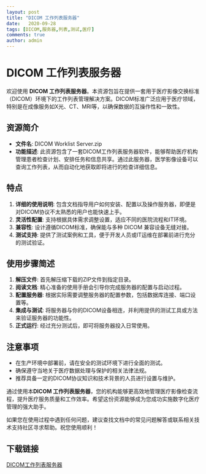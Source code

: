 ```yaml
---
layout: post
title: "DICOM 工作列表服务器"
date:   2020-09-28
tags: [DICOM,服务器,列表,测试,医疗]
comments: true
author: admin
---
```

# DICOM 工作列表服务器

欢迎使用 **DICOM 工作列表服务器**。本资源包旨在提供一套用于医疗影像交换标准（DICOM）环境下的工作列表管理解决方案。DICOM标准广泛应用于医疗领域，特别是在成像服务如X光、CT、MRI等，以确保数据的互操作性和一致性。

## 资源简介

- **文件名**: DICOM Worklist Server.zip
- **功能描述**: 此资源包含了一套DICOM工作列表服务器软件，能够帮助医疗机构管理患者检查计划、安排任务和信息共享。通过此服务器，医学影像设备可以查询工作列表，从而自动化地获取即将进行的检查详细信息。

## 特点

1. **详细的使用说明**: 包含文档指导用户如何安装、配置以及操作服务器，即便是对DICOM协议不太熟悉的用户也能快速上手。
2. **灵活性配置**: 支持根据具体需求调整设置，适应不同的医院流程和IT环境。
3. **兼容性**: 设计遵循DICOM标准，确保能与多种 DICOM 兼容设备无缝对接。
4. **测试支持**: 提供了测试案例和工具，便于开发人员或IT运维在部署前进行充分的测试验证。

## 使用步骤简述

1. **解压文件**: 首先解压缩下载的ZIP文件到指定目录。
2. **阅读文档**: 精心准备的使用手册会引导你完成服务器的配置与启动过程。
3. **配置服务器**: 根据实际需要调整服务器的配置参数，包括数据库连接、端口设置等。
4. **集成与测试**: 将服务器与你的DICOM设备相连，并利用提供的测试工具或方法来验证服务器的功能性。
5. **正式运行**: 经过充分测试后，即可将服务器投入日常使用。

## 注意事项

- 在生产环境中部署前，请在安全的测试环境下进行全面的测试。
- 确保遵守当地关于医疗数据处理与保护的相关法律法规。
- 推荐具备一定的DICOM协议知识和技术背景的人员进行设置与维护。

通过使用本**DICOM 工作列表服务器**，您的机构能够更高效地管理医疗影像检查流程，提升医疗服务质量和工作效率。希望这份资源能够成为您成功实施数字化医疗管理的强大助手。

如果您在使用过程中遇到任何问题，建议查找文档中的常见问题解答或联系相关技术支持社区寻求帮助。祝您使用顺利！

## 下载链接

[DICOM工作列表服务器](https://pan.quark.cn/s/e4ce9e2e19be)